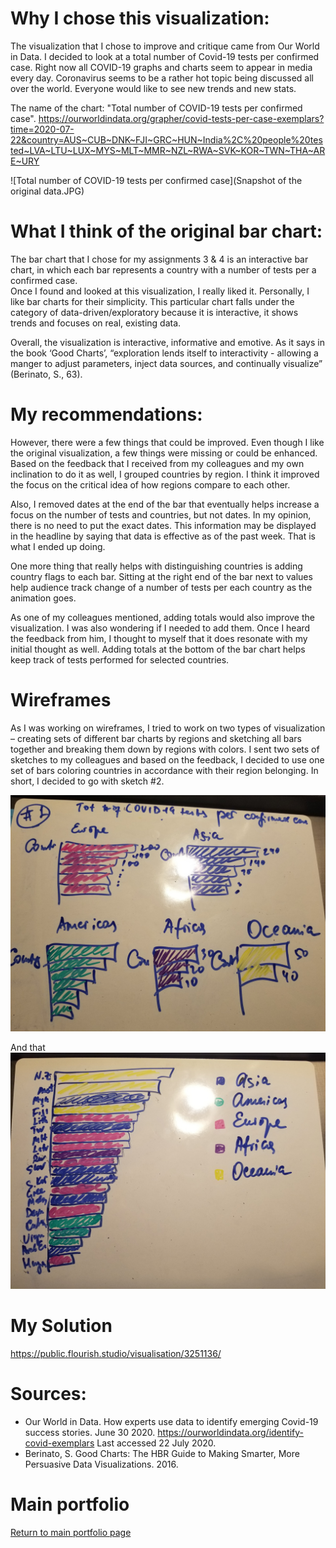 # Why I chose this visualization: 

The visualization that I chose to improve and critique came from Our World in Data. I decided to look at a total number of Covid-19 tests per confirmed case. Right now all COVID-19 graphs and charts seem to appear in media every day. Coronavirus seems to be a rather hot topic being discussed all over the world. Everyone would like to see new trends and new stats. 

The name of the chart: "Total number of COVID-19 tests per confirmed case".
 https://ourworldindata.org/grapher/covid-tests-per-case-exemplars?time=2020-07-22&country=AUS~CUB~DNK~FJI~GRC~HUN~India%2C%20people%20tested~LVA~LTU~LUX~MYS~MLT~MMR~NZL~RWA~SVK~KOR~TWN~THA~ARE~URY
 
 ![Total number of COVID-19 tests per confirmed case](Snapshot of the original data.JPG)
 
 
# What I think of the original bar chart: 

The bar chart that I chose for my assignments 3 & 4 is an interactive bar chart, in which each bar represents a country with a number of tests per a confirmed case.   
Once I found and looked at this visualization, I really liked it. Personally, I like bar charts for their simplicity. This particular chart falls under the category of data-driven/exploratory because it is interactive, it shows trends and focuses on real, existing data. 

Overall, the visualization is interactive, informative and emotive. As it says in the book ‘Good Charts’, “exploration lends itself to interactivity - allowing a manger to adjust parameters, inject data sources, and continually visualize” (Berinato, S., 63). 

# My recommendations: 

However, there were a few things that could be improved. Even though I like the original visualization, a few things were missing or could be enhanced. 
Based on the feedback that I received from my colleagues and my own inclination to do it as well, I grouped countries by region. I think it improved the focus on the critical idea of how regions compare to each other.  

Also, I removed dates at the end of the bar that eventually helps increase a focus on the number of tests and countries, but not dates. In my opinion, there is no need to put the exact dates. This information may be displayed in the headline by saying that data is effective as of the past week. That is what I ended up doing. 

One more thing that really helps with distinguishing countries is adding country flags to each bar. Sitting at the right end of the bar next to values help audience track change of a number of tests per each country as the animation goes. 

As one of my colleagues mentioned, adding totals would also improve the visualization. I was also wondering if I needed to add them. Once I heard the feedback from him, I thought to myself that it does resonate with my initial thought as well. Adding totals at the bottom of the bar chart helps keep track of tests performed for selected countries.
  
# Wireframes

As I was working on wireframes, I tried to work on two types of visualization – creating sets of different bar charts by regions and sketching all bars together and breaking them down by regions with colors. I sent two sets of sketches to my colleagues and based on the feedback, I decided to use one set of bars coloring countries in accordance with their region belonging. In short, I decided to go with sketch #2.  

![blah](sketch1a.jpg)

And that
![blah](sketch1b.jpg)


# My Solution

https://public.flourish.studio/visualisation/3251136/


# Sources: 
* Our World in Data. How experts use data to identify emerging Covid-19 success stories. June 30 2020. https://ourworldindata.org/identify-covid-exemplars Last accessed 22 July 2020. 
* Berinato, S. Good Charts: The HBR Guide to Making Smarter, More Persuasive Data Visualizations. 2016. 


# Main portfolio
[Return to main portfolio page](README.md)
